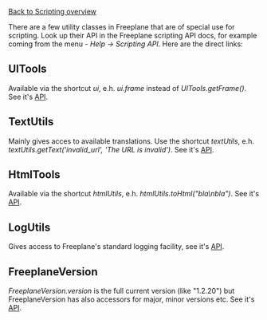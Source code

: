 [Back to Scripting overview](Scripting.md)


There are a few utility classes in Freeplane that are of special use for scripting. Look up their API in the Freeplane scripting API docs, for example coming from the menu - *Help -> Scripting API*. Here are the direct links:

## UITools
Available via the shortcut *ui*, e.h. *ui.frame* instead of *UITools.getFrame()*. See it's [API](http://www.freeplane.org/doc/api/org/freeplane/core/ui/components/UITools.html).

## TextUtils
Mainly gives acces to available translations. Use the shortcut *textUtils*, e.h. *textUtils.getText('invalid_url', 'The URL is invalid')*. See it's [API](http://www.freeplane.org/doc/api/org/freeplane/core/util/TextUtils.html).

## HtmlTools

Available via the shortcut *htmlUtils*, e.h. *htmlUtils.toHtml("bla\nbla")*. See it's [API](http://www.freeplane.org/doc/api/org/freeplane/core/util/HtmlUtils.html).

## LogUtils

Gives access to Freeplane's standard logging facility, see it's [API](http://www.freeplane.org/doc/api/org/freeplane/core/util/LogUtils.html).

## FreeplaneVersion

*FreeplaneVersion.version* is the full current version (like "1.2.20") but FreeplaneVersion has also accessors for major, minor versions etc. See it's [API](http://www.freeplane.org/doc/api/org/freeplane/core/util/FreeplaneVersion.html).

<!-- ({Category:Script}) -->

